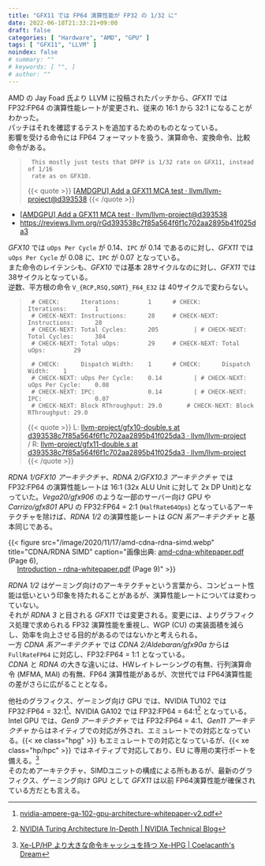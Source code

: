 ```yaml
---
title: "GFX11 では FP64 演算性能が FP32 の 1/32 に"
date: 2022-06-18T21:33:21+09:00
draft: false
categories: [ "Hardware", "AMD", "GPU" ]
tags: [ "GFX11", "LLVM" ]
noindex: false
# summary: ""
# keywords: [ "", ]
# author: ""
---
```


AMD の Jay Foad 氏より LLVM に投稿されたパッチから、*GFX11* では FP32:FP64 の演算性能レートが変更され、従来の 16:1 から 32:1 になることがわかった。  
パッチはそれを確認するテストを追加するためのものとなっている。  
影響を受ける命令には FP64 フォーマットを扱う、演算命令、変換命令、比較命令がある。  

 > 		This mostly just tests that DPFP is 1/32 rate on GFX11, instead of 1/16
 > 		rate as on GFX10.
 >
 > {{< quote >}} [[AMDGPU] Add a GFX11 MCA test · llvm/llvm-project@d393538](https://github.com/llvm/llvm-project/commit/d393538c7f85a564f6f1c702aa2895b41f025da3) {{< /quote >}}

 * [[AMDGPU] Add a GFX11 MCA test · llvm/llvm-project@d393538](https://github.com/llvm/llvm-project/commit/d393538c7f85a564f6f1c702aa2895b41f025da3)
 * <https://reviews.llvm.org/rGd393538c7f85a564f6f1c702aa2895b41f025da3>

*GFX10* では `uOps Per Cycle` が 0.14、`IPC` が 0.14 であるのに対し、*GFX11* では `uOps Per Cycle` が 0.08 に、`IPC` が 0.07 となっている。  
また命令のレイテンシも、*GFX10* では基本 28サイクルなのに対し、*GFX11* では 38サイクルとなっている。  
逆数、平方根の命令 `V_{RCP,RSQ,SQRT}_F64_E32` は 40サイクルで変わらない。  

 > 		# CHECK:      Iterations:        1		# CHECK:      Iterations:        1
 > 		# CHECK-NEXT: Instructions:      28		# CHECK-NEXT: Instructions:      28
 > 		# CHECK-NEXT: Total Cycles:      205	      |	# CHECK-NEXT: Total Cycles:      384
 > 		# CHECK-NEXT: Total uOps:        29		# CHECK-NEXT: Total uOps:        29
 > 		
 > 		# CHECK:      Dispatch Width:    1		# CHECK:      Dispatch Width:    1
 > 		# CHECK-NEXT: uOps Per Cycle:    0.14	      |	# CHECK-NEXT: uOps Per Cycle:    0.08
 > 		# CHECK-NEXT: IPC:               0.14	      |	# CHECK-NEXT: IPC:               0.07
 > 		# CHECK-NEXT: Block RThroughput: 29.0		# CHECK-NEXT: Block RThroughput: 29.0
 >
 > {{< quote >}} L: [llvm-project/gfx10-double.s at d393538c7f85a564f6f1c702aa2895b41f025da3 · llvm/llvm-project](https://github.com/llvm/llvm-project/blob/d393538c7f85a564f6f1c702aa2895b41f025da3/llvm/test/tools/llvm-mca/AMDGPU/gfx10-double.s) <br> / R: [llvm-project/gfx11-double.s at d393538c7f85a564f6f1c702aa2895b41f025da3 · llvm/llvm-project](https://github.com/llvm/llvm-project/blob/d393538c7f85a564f6f1c702aa2895b41f025da3/llvm/test/tools/llvm-mca/AMDGPU/gfx11-double.s) {{< /quote >}}

*RDNA 1/GFX10 アーキテクチャ*、*RDNA 2/GFX10.3 アーキテクチャ* では FP32:FP64 の演算性能レートは 16:1 (32x ALU Unit に対して 2x DP Unit)となっていた。*Vega20/gfx906* のような一部のサーバー向け GPU や *Carrizo/gfx801* APU の FP32:FP64 = 2:1 (`HalfRate64Ops`) となっているアーキテクチャを除けば、*RDNA 1/2* の演算性能レートは *GCN 系アーキテクチャ* と基本同じである。  

{{< figure src="/image/2020/11/17/amd-cdna-rdna-simd.webp" title="CDNA/RDNA SIMD" caption="画像出典: [amd-cdna-whitepaper.pdf](https://www.amd.com/system/files/documents/amd-cdna-whitepaper.pdf) (Page 6), <br>&emsp; [Introduction - rdna-whitepaper.pdf](https://www.amd.com/system/files/documents/rdna-whitepaper.pdf) (Page 9)" >}}

*RDNA 1/2* はゲーミング向けのアーキテクチャという言葉から、コンピュート性能は低いという印象を持たれることがあるが、演算性能レートについては変わっていない。  
それが *RDNA 3* と目される *GFX11* では変更される。変更には、よりグラフィクス処理で求められる FP32 演算性能を重視し、WGP (CU) の実装面積を減らし、効率を向上させる目的があるのではないかと考えられる。  
一方 *CDNA 系アーキテクチャ* では *CDNA 2/Aldebaran/gfx90a* からは `FullRateFP64` に対応し、FP32:FP64 = 1:1 となっている。  
*CDNA* と *RDNA* の大きな違いには、HWレイトレーシングの有無、行列演算命令 (MFMA, MAI) の有無、FP64 演算性能があるが、次世代では FP64演算性能の差がさらに広がることとなる。  

他社のグラフィクス、ゲーミング向け GPU では、NVIDIA TU102 では FP32:FP64 = 32:1[^tu102]、NVIDIA GA102 では FP32:FP64 = 64:1[^ga102] となっている。  
Intel GPU では、*Gen9 アーキテクチャ* では FP32:FP64 = 4:1、*Gen11 アーキテクチャ* からはネイティブでの対応が外され、エミュレートでの対応となっている。{{< xe class="hpg" >}} もエミュレートでの対応となっているが、{{< xe class="hp/hpc" >}} ではネイティブで対応しており、EU に専用の実行ポートを備える。[^intel-gpu]  
そのためアーキテクチャ、SIMDユニットの構成による所もあるが、最新のグラフィクス、ゲーミング向け GPU として *GFX11* は以前 FP64演算性能が確保されている方だとも言える。  

[^intel-gpu]: [Xe-LP/HP より大きな命令キャッシュを持つ Xe-HPG | Coelacanth's Dream](/posts/2021/09/16/intel-xe_hpg-icache/)

[^tu102]: [nvidia-ampere-ga-102-gpu-architecture-whitepaper-v2.pdf](https://www.nvidia.com/content/PDF/nvidia-ampere-ga-102-gpu-architecture-whitepaper-v2.pdf)
[^ga102]: [NVIDIA Turing Architecture In-Depth | NVIDIA Technical Blog](https://developer.nvidia.com/blog/nvidia-turing-architecture-in-depth/)

